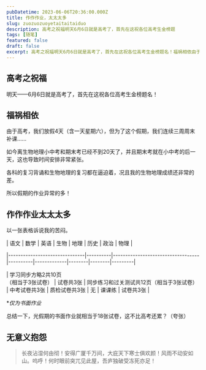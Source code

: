 ```yaml
---
pubDatetime: 2023-06-06T20:36:00.000Z
title: 作作作业，太太太多
slug: zuozuozuoyetaitaitaiduo
description: 高考之祝福明天6月6日就是高考了，首先在这祝各位高考生金榜题
tags: [随笔]
featured: false
draft: false
excerpt: 高考之祝福明天6月6日就是高考了，首先在这祝各位高考生金榜题名！福祸相依由于高考，我们放假4天含一天星期六，但为了这个假期，我们连续三周周末补课如今离生物地理小中考和期末考已经不到20天了，并且期末考
---
```


## 高考之祝福
明天——6月6日就是高考了，首先在这祝各位高考生金榜题名！

## 福祸相依
由于高考，我们放假4天（含一天星期六），但为了这个假期，我们连续三周周末补课……

如今离生物地理小中考和期末考已经不到20天了，并且期末考就在小中考的后一天，这也导致时间安排非常紧张。

各科的复习背诵和生物地理的复习都在逼迫着，况且我的生物地理成绩还非常的差。

所以假期的作业异常的多！

## 作作作业太太太多
以一张表格诉说我的苦闷。

| 语文                          | 数学     | 英语                              | 生物     | 地理        | 历史   | 政治   | 物理    |
|-------------------------------|----------|-----------------------------------|----------|-------------|--------|--------|---------|
| 学习同步方略2共10页<br>（相当于3张试卷） | 试卷共3张 | 同步练习和过关测试共12页（相当于3张试卷） | 中考试卷共3张 | 质检试卷共3张 | 无     | 课课练 | 试卷共3张 |
**仅为书面作业*

总结一下，光假期的书面作业就相当于18张试卷，这不比高考还累？（夸张）

## 无意义抱怨
> 长夜沾湿何由彻！安得广厦千万间，大庇天下寒士俱欢颜！风雨不动安如山。呜呼！何时眼前突兀见此屋，吾庐独破受冻死亦足！

